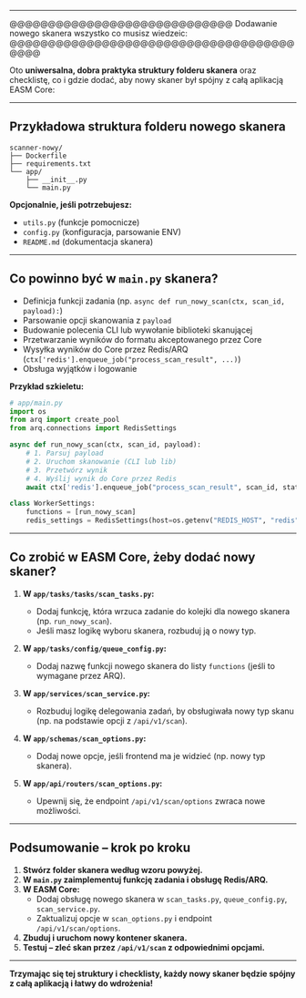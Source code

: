 ----------------------
@@@@@@@@@@@@@@@@@@@@@@@@@@@@@
Dodawanie nowego skanera wszystko co musisz wiedzeic:
@@@@@@@@@@@@@@@@@@@@@@@@@@@@@@@@@@@@@@@@@

Oto **uniwersalna, dobra praktyka struktury folderu skanera** oraz checklistę, co i gdzie dodać, aby nowy skaner był spójny z całą aplikacją EASM Core:

---

## **Przykładowa struktura folderu nowego skanera**

```
scanner-nowy/
├── Dockerfile
├── requirements.txt
└── app/
    ├── __init__.py
    └── main.py
```

**Opcjonalnie, jeśli potrzebujesz:**
- `utils.py` (funkcje pomocnicze)
- `config.py` (konfiguracja, parsowanie ENV)
- `README.md` (dokumentacja skanera)

---

## **Co powinno być w `main.py` skanera?**

- Definicja funkcji zadania (np. `async def run_nowy_scan(ctx, scan_id, payload):`)
- Parsowanie opcji skanowania z `payload`
- Budowanie polecenia CLI lub wywołanie biblioteki skanującej
- Przetwarzanie wyników do formatu akceptowanego przez Core
- Wysyłka wyników do Core przez Redis/ARQ (`ctx['redis'].enqueue_job("process_scan_result", ...)`)
- Obsługa wyjątków i logowanie

**Przykład szkieletu:**
```python
# app/main.py
import os
from arq import create_pool
from arq.connections import RedisSettings

async def run_nowy_scan(ctx, scan_id, payload):
    # 1. Parsuj payload
    # 2. Uruchom skanowanie (CLI lub lib)
    # 3. Przetwórz wynik
    # 4. Wyślij wynik do Core przez Redis
    await ctx['redis'].enqueue_job("process_scan_result", scan_id, status, results)

class WorkerSettings:
    functions = [run_nowy_scan]
    redis_settings = RedisSettings(host=os.getenv("REDIS_HOST", "redis"))
```

---

## **Co zrobić w EASM Core, żeby dodać nowy skaner?**

1. **W `app/tasks/tasks/scan_tasks.py`:**
   - Dodaj funkcję, która wrzuca zadanie do kolejki dla nowego skanera (np. `run_nowy_scan`).
   - Jeśli masz logikę wyboru skanera, rozbuduj ją o nowy typ.

2. **W `app/tasks/config/queue_config.py`:**
   - Dodaj nazwę funkcji nowego skanera do listy `functions` (jeśli to wymagane przez ARQ).

3. **W `app/services/scan_service.py`:**
   - Rozbuduj logikę delegowania zadań, by obsługiwała nowy typ skanu (np. na podstawie opcji z `/api/v1/scan`).

4. **W `app/schemas/scan_options.py`:**
   - Dodaj nowe opcje, jeśli frontend ma je widzieć (np. nowy typ skanera).

5. **W `app/api/routers/scan_options.py`:**
   - Upewnij się, że endpoint `/api/v1/scan/options` zwraca nowe możliwości.

---

## **Podsumowanie – krok po kroku**

1. **Stwórz folder skanera według wzoru powyżej.**
2. **W `main.py` zaimplementuj funkcję zadania i obsługę Redis/ARQ.**
3. **W EASM Core:**
   - Dodaj obsługę nowego skanera w `scan_tasks.py`, `queue_config.py`, `scan_service.py`.
   - Zaktualizuj opcje w `scan_options.py` i endpoint `/api/v1/scan/options`.
4. **Zbuduj i uruchom nowy kontener skanera.**
5. **Testuj – zleć skan przez `/api/v1/scan` z odpowiednimi opcjami.**

---

**Trzymając się tej struktury i checklisty, każdy nowy skaner będzie spójny z całą aplikacją i łatwy do wdrożenia!**